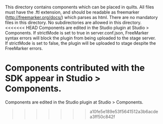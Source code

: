 This directory contains components which can be placed in quilts.
All files must have the .ftl extension, and should be readable as freemarker (http://freemarker.org/docs/) which parses as html.
There are no mandatory files in this directory.
No subdirectories are allowed in this directory.
<<<<<<< HEAD
Components are edited in the Studio plugin at Studio > Components.
If strictMode is set to true in server.conf.json, FreeMarker syntax errors will block the plugin from being uploaded to the stage server. If strictMode is set to false, the plugin will be uploaded to stage despite the FreeMarker errors.

Components contributed with the SDK appear in Studio > Components.
=======
Components are edited in the Studio plugin at Studio > Components.
>>>>>>> a10fe5e189e53f5641512a3b6acdea3ff50c842f
